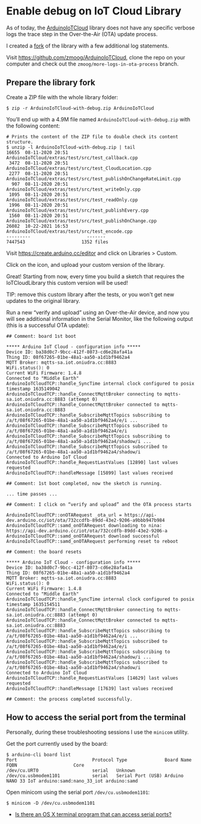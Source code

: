 # Enable debug on IoT Cloud Library

As of today, the [ArduinoIoTCloud](https://github.com/arduino-libraries/ArduinoIoTCloud) library does not have any specific verbose logs the trace step in the Over-the-Air (OTA) update process.

I created a [fork](https://github.com/zmoog/ArduinoIoTCloud) of the library with a few additional log statements.

Visit https://github.com/zmoog/ArduinoIoTCloud, clone the repo on your computer and check out the `zmoog/more-logs-in-ota-process` branch.

## Prepare the library fork

Create a ZIP file with the whole library folder:

```shell
$ zip -r ArduinoIoTCloud-with-debug.zip ArduinoIoTCloud
```

You’ll end up with a 4.9M file named `ArduinoIoTCloud-with-debug.zip` with the following content:

```shell
# Prints the content of the ZIP file to double check its content structure.
$ unzip -l ArduinoIoTCloud-with-debug.zip | tail
16655  08-11-2020 20:51   ArduinoIoTCloud/extras/test/src/test_callback.cpp
 3472  08-11-2020 20:51   ArduinoIoTCloud/extras/test/src/test_CloudLocation.cpp
 2277  08-11-2020 20:51   ArduinoIoTCloud/extras/test/src/test_publishOnChangeRateLimit.cpp
  907  08-11-2020 20:51   ArduinoIoTCloud/extras/test/src/test_writeOnly.cpp
 1095  08-11-2020 20:51   ArduinoIoTCloud/extras/test/src/test_readOnly.cpp
 1996  08-11-2020 20:51   ArduinoIoTCloud/extras/test/src/test_publishEvery.cpp
 1560  08-11-2020 20:51   ArduinoIoTCloud/extras/test/src/test_publishOnChange.cpp
26082  10-22-2021 16:53   ArduinoIoTCloud/extras/test/src/test_encode.cpp
---------                     -------
7447543                     1352 files
```

Visit https://create.arduino.cc/editor and click on Libraries > Custom.

Click on the icon, and upload your custom version of the library.

Great! Starting from now, every time you build a sketch that requires the IoTCloudLibrary this custom version will be used!

TIP: remove this custom library after the tests, or you won't get new updates to the original library.

Run a new “verify and upload” using an Over-the-Air device, and now you will see additional information in the Serial Monitor, like the following output (this is a successful OTA update):

```
## Comment: board 1st boot

***** Arduino IoT Cloud - configuration info *****
Device ID: ba38d0c7-9bcc-412f-8073-cd6e28afa41a
Thing ID: 08f67265-01be-48a1-aa50-a1d1bf9462a4
MQTT Broker: mqtts-sa.iot.oniudra.cc:8883
WiFi.status(): 0
Current WiFi Firmware: 1.4.8
Connected to "Middle Earth"
ArduinoIoTCloudTCP::handle_SyncTime internal clock configured to posix timestamp 1635149042
ArduinoIoTCloudTCP::handle_ConnectMqttBroker connecting to mqtts-sa.iot.oniudra.cc:8883 (attempt 0)
ArduinoIoTCloudTCP::handle_ConnectMqttBroker connected to mqtts-sa.iot.oniudra.cc:8883
ArduinoIoTCloudTCP::handle_SubscribeMqttTopics subscribing to /a/t/08f67265-01be-48a1-aa50-a1d1bf9462a4/e/i ...
ArduinoIoTCloudTCP::handle_SubscribeMqttTopics subscribed to /a/t/08f67265-01be-48a1-aa50-a1d1bf9462a4/e/i
ArduinoIoTCloudTCP::handle_SubscribeMqttTopics subscribing to /a/t/08f67265-01be-48a1-aa50-a1d1bf9462a4/shadow/i ...
ArduinoIoTCloudTCP::handle_SubscribeMqttTopics subscribed to /a/t/08f67265-01be-48a1-aa50-a1d1bf9462a4/shadow/i
Connected to Arduino IoT Cloud
ArduinoIoTCloudTCP::handle_RequestLastValues [12890] last values requested
ArduinoIoTCloudTCP::handleMessage [15899] last values received

## Comment: 1st boot completed, now the sketch is running.

... time passes ...

## Comment: I click on “verify and upload” and the OTA process starts

ArduinoIoTCloudTCP::onOTARequest _ota_url = https://api-dev.arduino.cc/iot/ota/732ccdfb-89dd-43e2-9206-a9bbb947b984
ArduinoIoTCloudTCP::samd_onOTARequest downloading to nina: https://api-dev.arduino.cc/iot/ota/732ccdfb-89dd-43e2-9206-a
ArduinoIoTCloudTCP::samd_onOTARequest download successful
ArduinoIoTCloudTCP::samd_onOTARequest performing reset to reboot

## Comment: the board resets

***** Arduino IoT Cloud - configuration info *****
Device ID: ba38d0c7-9bcc-412f-8073-cd6e28afa41a
Thing ID: 08f67265-01be-48a1-aa50-a1d1bf9462a4
MQTT Broker: mqtts-sa.iot.oniudra.cc:8883
WiFi.status(): 0
Current WiFi Firmware: 1.4.8
Connected to "Middle Earth"
ArduinoIoTCloudTCP::handle_SyncTime internal clock configured to posix timestamp 1635154511
ArduinoIoTCloudTCP::handle_ConnectMqttBroker connecting to mqtts-sa.iot.oniudra.cc:8883 (attempt 0)
ArduinoIoTCloudTCP::handle_ConnectMqttBroker connected to mqtts-sa.iot.oniudra.cc:8883
ArduinoIoTCloudTCP::handle_SubscribeMqttTopics subscribing to /a/t/08f67265-01be-48a1-aa50-a1d1bf9462a4/e/i ...
ArduinoIoTCloudTCP::handle_SubscribeMqttTopics subscribed to /a/t/08f67265-01be-48a1-aa50-a1d1bf9462a4/e/i
ArduinoIoTCloudTCP::handle_SubscribeMqttTopics subscribing to /a/t/08f67265-01be-48a1-aa50-a1d1bf9462a4/shadow/i ...
ArduinoIoTCloudTCP::handle_SubscribeMqttTopics subscribed to /a/t/08f67265-01be-48a1-aa50-a1d1bf9462a4/shadow/i
Connected to Arduino IoT Cloud
ArduinoIoTCloudTCP::handle_RequestLastValues [14629] last values requested
ArduinoIoTCloudTCP::handleMessage [17639] last values received

## Comment: the process completed successfully.
```

## How to access the serial port from the terminal

Personally, during these troubleshooting sessions I use the `minicom` utility.

Get the port currently used by the board:

```shell
$ arduino-cli board list
Port                            Protocol Type              Board Name          FQBN                     Core
/dev/cu.URT0                    serial   Unknown
/dev/cu.usbmodem1101            serial   Serial Port (USB) Arduino NANO 33 IoT arduino:samd:nano_33_iot arduino:samd
```

Open minicom using the serial port `/dev/cu.usbmodem1101`:

```shell
$ minicom -D /dev/cu.usbmodem1101
```

- [Is there an OS X terminal program that can access serial ports?](https://apple.stackexchange.com/questions/32834/is-there-an-os-x-terminal-program-that-can-access-serial-ports)
